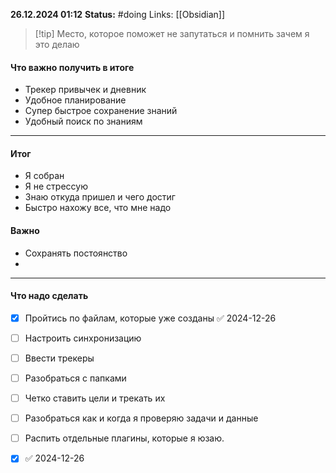 

**26.12.2024 01:12**
**Status:** #doing 
Links: [[Obsidian]]

>[!tip] Место, которое поможет не запутаться и помнить зачем я это делаю

#### Что важно получить в итоге
- Трекер привычек и дневник
- Удобное планирование
- Супер быстрое сохранение знаний
- Удобный поиск по знаниям

---
#### Итог
- Я собран
- Я не стрессую
- Знаю откуда пришел и чего достиг
- Быстро нахожу все, что мне надо


#### Важно
- Сохранять постоянство 
- 

---
#### Что надо сделать
- [x] Пройтись по файлам, которые уже созданы ✅ 2024-12-26
- [ ] Настроить синхронизацию
- [ ] Ввести трекеры
- [ ] Разобраться с папками
- [ ] Четко ставить цели и трекать их
- [ ] Разобраться как и когда я проверяю задачи и данные
- [ ] Распить отдельные плагины, которые я юзаю.
- [x]  ✅ 2024-12-26

 